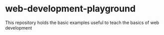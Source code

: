 # web-development-playground
This repository holds the basic examples useful to teach the basics of web development
